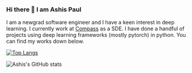 ### Hi there 👋 I am Ashis Paul
I am a newgrad software engineer and I have a keen interest in deep learning. I currently work at <a href="www.google.com">Compass</a> as a SDE. I have done a handful of projects using deep learning frameworks (mostly pytorch) in python. You can find my works down below.

[![Top Langs](https://github-readme-stats.vercel.app/api/top-langs/?username=ashis0013&layout=compact&theme=tokyonight)](https://github.com/ashis0013/github-readme-stats)

![Ashis's GitHub stats](https://github-readme-stats.vercel.app/api?username=ashis0013&show_icons=true&theme=tokyonight)


